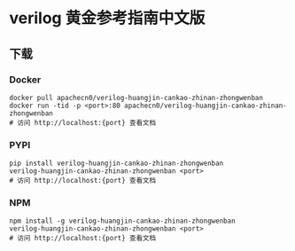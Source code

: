 # verilog 黄金参考指南中文版

## 下载

### Docker

```
docker pull apachecn0/verilog-huangjin-cankao-zhinan-zhongwenban
docker run -tid -p <port>:80 apachecn0/verilog-huangjin-cankao-zhinan-zhongwenban
# 访问 http://localhost:{port} 查看文档
```

### PYPI

```
pip install verilog-huangjin-cankao-zhinan-zhongwenban
verilog-huangjin-cankao-zhinan-zhongwenban <port>
# 访问 http://localhost:{port} 查看文档
```

### NPM

```
npm install -g verilog-huangjin-cankao-zhinan-zhongwenban
verilog-huangjin-cankao-zhinan-zhongwenban <port>
# 访问 http://localhost:{port} 查看文档
```